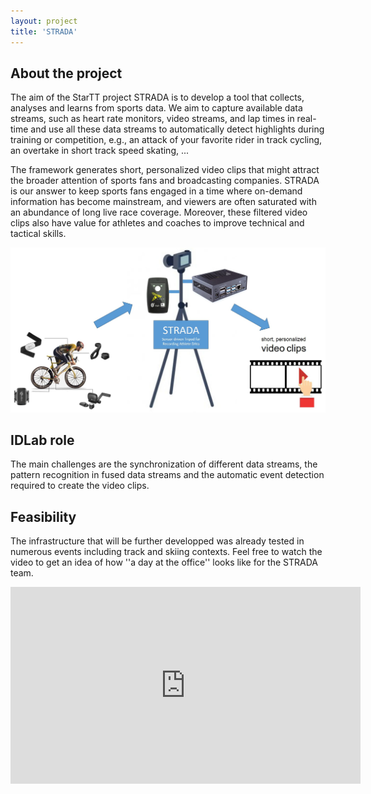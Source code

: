 ```yaml
---
layout: project
title: 'STRADA'
---
```


## About the project

The aim of the StarTT project STRADA is to develop a tool that collects, analyses and learns from sports data. We aim to capture available data streams, such as heart rate monitors, video streams, and lap times in real-time and use all these data streams to automatically detect highlights during training or competition, e.g., an attack of your favorite rider in track cycling, an overtake in short track speed skating, ...  

The framework generates short, personalized video clips that might attract the broader attention of sports fans and broadcasting companies. STRADA is our answer to keep sports fans engaged in a time where on-demand information has become mainstream, and viewers are often saturated with an abundance of long live race coverage. Moreover, these filtered video clips also have value for athletes and coaches to improve technical and tactical skills. 

![STRADA schematic](/assets/img/projects/STRADA/thumb2.jpg)

## IDLab role

The main challenges are the synchronization of different data streams, the pattern recognition in fused data streams and the automatic event detection required to create the video clips. 

## Feasibility

The infrastructure that will be further developped was already tested in numerous events including track and skiing contexts. Feel free to watch the video to get an idea of how ''a day at the office'' looks like for the STRADA team.

<iframe width="560" height="315" src="https://www.youtube.com/embed/8FvprNWEmak" title="YouTube video player" frameborder="0" allow="accelerometer; autoplay; clipboard-write; encrypted-media; gyroscope; picture-in-picture" allowfullscreen></iframe>

